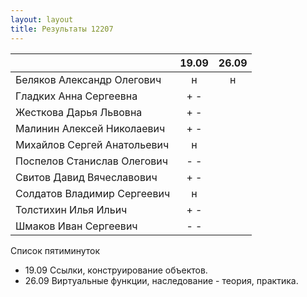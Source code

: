```yaml
---
layout: layout
title: Результаты 12207
---
```

|                             |19.09|26.09|
|-----------------------------|:---:|:---:|
|Беляков Александр Олегович   |  н  |  н  | 
|Гладких Анна Сергеевна       | + - |     |  
|Жесткова Дарья Львовна       | + - |     | 
|Малинин Алексей Николаевич   | + - |     |   
|Михайлов Сергей Анатольевич  |  н  |     |   
|Поспелов Станислав Олегович  | - - |     | 
|Свитов Давид Вячеславович    | + - |     |  
|Солдатов Владимир Сергеевич  |  н  |     |   
|Толстихин Илья Ильич         | + - |     |  
|Шмаков Иван Сергеевич        | - - |     |  

Список пятиминуток

  * 19.09 Ссылки, конструирование объектов.
  * 26.09 Виртуальные функции, наследование - теория, практика.

